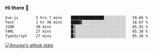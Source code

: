 ### Hi there 👋



<!--
**webB1an/webB1an** is a ✨ _special_ ✨ repository because its `README.md` (this file) appears on your GitHub profile.

Here are some ideas to get you started:

- 🔭 I’m currently working on ...
- 🌱 I’m currently learning ...
- 👯 I’m looking to collaborate on ...
- 🤔 I’m looking for help with ...
- 💬 Ask me about ...
- 📫 How to reach me: ...
- 😄 Pronouns: ...
- ⚡ Fun fact: ...
-->

<!--START_SECTION:waka-->

```txt
Vue.js        5 hrs 7 mins    ███████████████░░░░░░░░░░   59.66 %
Text          1 hr 36 mins    ████▓░░░░░░░░░░░░░░░░░░░░   18.67 %
JSON          30 mins         █▒░░░░░░░░░░░░░░░░░░░░░░░   05.91 %
YAML          27 mins         █▒░░░░░░░░░░░░░░░░░░░░░░░   05.38 %
TypeScript    27 mins         █▒░░░░░░░░░░░░░░░░░░░░░░░   05.36 %
```

<!--END_SECTION:waka-->


[![Anurag's github stats](https://github-readme-stats.vercel.app/api?username=webB1an&show_icons=true&theme=radical)](https://github.com/anuraghazra/github-readme-stats)

